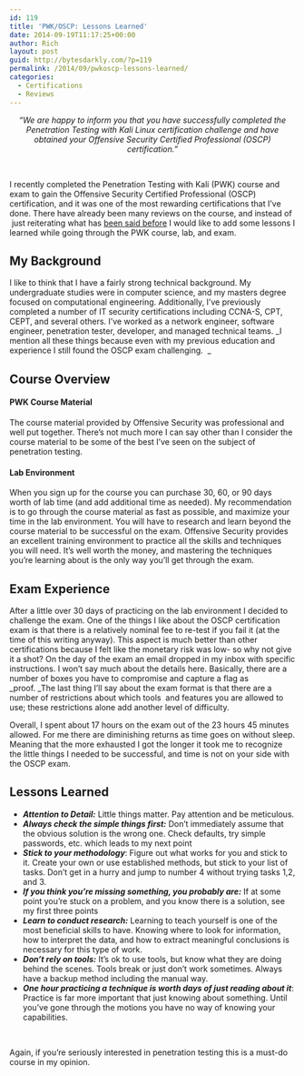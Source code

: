 ```yaml
---
id: 119
title: 'PWK/OSCP: Lessons Learned'
date: 2014-09-19T11:17:25+00:00
author: Rich
layout: post
guid: http://bytesdarkly.com/?p=119
permalink: /2014/09/pwkoscp-lessons-learned/
categories:
  - Certifications
  - Reviews
---
```

<address style="text-align: center;">
  <em>&#8220;We are happy to inform you that you have successfully completed the Penetration Testing with Kali Linux certification challenge </em><em>and have obtained your Offensive Security Certified Professional (OSCP) certification.&#8221;</em>
</address>

&nbsp;

I recently completed the Penetration Testing with Kali (PWK) course and exam to gain the Offensive Security Certified Professional (OSCP) certification, and it was one of the most rewarding certifications that I&#8217;ve done. There have already been many reviews on the course, and instead of  just reiterating what has [been said before](http://www.offensive-security.com/testimonials-and-reviews/) I would like to add some lessons I learned while going through the PWK course, lab, and exam.

## My Background

I like to think that I have a fairly strong technical background. My undergraduate studies were in computer science, and my masters degree focused on computational engineering. Additionally, I&#8217;ve previously completed a number of IT security certifications including CCNA-S, CPT, CEPT, and several others. I&#8217;ve worked as a network engineer, software engineer, penetration tester, developer, and managed technical teams. _I mention all these things because even with my previous education and experience I still found the OSCP exam challenging.  _

## Course Overview

#### PWK Course Material

The course material provided by Offensive Security was professional and well put together. There&#8217;s not much more I can say other than I consider the course material to be some of the best I&#8217;ve seen on the subject of penetration testing.

#### Lab Environment

When you sign up for the course you can purchase 30, 60, or 90 days worth of lab time (and add additional time as needed). My recommendation is to go through the course material as fast as possible, and maximize your time in the lab environment. You will have to research and learn beyond the course material to be successful on the exam. Offensive Security provides an excellent training environment to practice all the skills and techniques you will need. It&#8217;s well worth the money, and mastering the techniques you&#8217;re learning about is the only way you&#8217;ll get through the exam.

## Exam Experience

After a little over 30 days of practicing on the lab environment I decided to challenge the exam. One of the things I like about the OSCP certification exam is that there is a relatively nominal fee to re-test if you fail it (at the time of this writing anyway). This aspect is much better than other certifications because I felt like the monetary risk was low- so why not give it a shot? On the day of the exam an email dropped in my inbox with specific instructions. I won&#8217;t say much about the details here. Basically, there are a number of boxes you have to compromise and capture a flag as _proof. _The last thing I&#8217;ll say about the exam format is that there are a number of restrictions about which tools  and features you are allowed to use; these restrictions alone add another level of difficulty.

Overall, I spent about 17 hours on the exam out of the 23 hours 45 minutes allowed. For me there are diminishing returns as time goes on without sleep. Meaning that the more exhausted I got the longer it took me to recognize the little things I needed to be successful, and time is not on your side with the OSCP exam.

## Lessons Learned

  * _**Attention to Detail:**_ Little things matter. Pay attention and be meticulous.
  * _**Always check the simple things first:**_ Don&#8217;t immediately assume that the obvious solution is the wrong one. Check defaults, try simple passwords, etc. which leads to my next point
  * _**Stick to your methodology**_: Figure out what works for you and stick to it. Create your own or use established methods, but stick to your list of tasks. Don&#8217;t get in a hurry and jump to number 4 without trying tasks 1,2, and 3.
  * _**If you think you&#8217;re missing something, you probably are:**_ If at some point you&#8217;re stuck on a problem, and you know there is a solution, see my first three points
  * _**Learn to conduct research:**_ Learning to teach yourself is one of the most beneficial skills to have. Knowing where to look for information, how to interpret the data, and how to extract meaningful conclusions is necessary for this type of work.
  * _**Don&#8217;t rely on tools:**_ It&#8217;s ok to use tools, but know what they are doing behind the scenes. Tools break or just don&#8217;t work sometimes. Always have a backup method including the manual way.
  * _**One hour practicing a technique is worth days of just reading about it**_: Practice is far more important that just knowing about something. Until you&#8217;ve gone through the motions you have no way of knowing your capabilities.

&nbsp;

Again, if you&#8217;re seriously interested in penetration testing this is a must-do course in my opinion.

&nbsp;

&nbsp;
